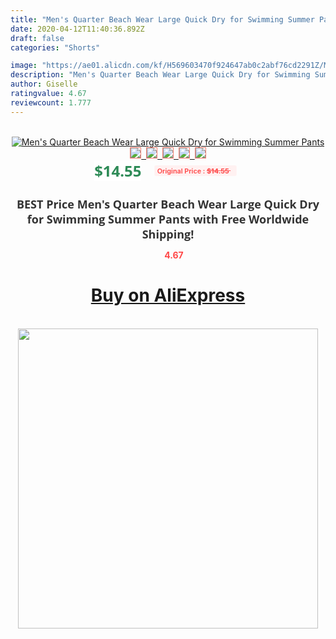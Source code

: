 ```yaml
---
title: "Men's Quarter Beach Wear Large Quick Dry for Swimming Summer Pants"
date: 2020-04-12T11:40:36.892Z
draft: false
categories: "Shorts"

image: "https://ae01.alicdn.com/kf/H569603470f924647ab0c2abf76cd2291Z/Men-s-Quarter-Beach-Wear-Large-Quick-Dry-for-Swimming-Summer-Pants.jpg"
description: "Men's Quarter Beach Wear Large Quick Dry for Swimming Summer Pants"
author: Giselle
ratingvalue: 4.67
reviewcount: 1.777
---
```

<br>
<div style="text-align: center;">
<a href="https://s.click.aliexpress.com/e/_AA5peH" target="_blank" rel="nofollow noopener noreferrer"><img alt="Men's Quarter Beach Wear Large Quick Dry for Swimming Summer Pants" class="magnifier-image" src="https://ae01.alicdn.com/kf/H569603470f924647ab0c2abf76cd2291Z/Men-s-Quarter-Beach-Wear-Large-Quick-Dry-for-Swimming-Summer-Pants.jpg_640x640.jpg">
<br>
<img style="border:1px solid salmon" src="https://ae01.alicdn.com/kf/H569603470f924647ab0c2abf76cd2291Z/Men-s-Quarter-Beach-Wear-Large-Quick-Dry-for-Swimming-Summer-Pants.jpg_120x120.jpg">&nbsp;&nbsp;<img style="border:1px solid salmon" src="https://ae01.alicdn.com/kf/H76413a0cd0e74e898463a08d18ea06192/Men-s-Quarter-Beach-Wear-Large-Quick-Dry-for-Swimming-Summer-Pants.jpg_120x120.jpg">&nbsp;&nbsp;<img style="border:1px solid salmon" src="https://ae01.alicdn.com/kf/H9c4a0bc6b44d485caec1c85f4e0d0f92u/Men-s-Quarter-Beach-Wear-Large-Quick-Dry-for-Swimming-Summer-Pants.jpg_120x120.jpg">&nbsp;&nbsp;<img style="border:1px solid salmon" src="https://ae01.alicdn.com/kf/H55a6b63875484c578c27a5fa775aedeeX/Men-s-Quarter-Beach-Wear-Large-Quick-Dry-for-Swimming-Summer-Pants.jpg_120x120.jpg">&nbsp;&nbsp;<img style="border:1px solid salmon" src="https://ae01.alicdn.com/kf/Hcde055cc664a4af78667afc0f6ad229cn/Men-s-Quarter-Beach-Wear-Large-Quick-Dry-for-Swimming-Summer-Pants.jpg_120x120.jpg"></a></div><br0>
<div style="text-align: center;"><span style="background-color: white; border: 0px; box-sizing: border-box; color: seagreen; display: inline-block; font-family: &quot;open sans&quot; , &quot;arial&quot; , &quot;helvetica&quot; , sans-serif , &quot;heiti&quot;; font-size: 24px; font-stretch: inherit; font-weight: 700; line-height: inherit; margin: 0px 10px 0px 0px; padding: 0px; vertical-align: middle;">$14.55 </span>
<span style="background: rgb(255 , 241 , 241); border-radius: 3px; border: 0px; box-sizing: border-box; color: #ff4747; display: inline-block; font-family: inherit; font-size: 12px; font-stretch: inherit; font-style: inherit; font-variant: inherit; font-weight: 600; line-height: inherit; margin: 0px; padding: 2px 5px; transform: scale(0.9); vertical-align: middle;">Original Price : <b style="text-decoration: line-through;">$14.55 </b> &nbsp;&nbsp;</span></div>
<h1 style="color: #333333; display: inline-block; font-family: &quot;open sans&quot; , &quot;arial&quot; , &quot;helvetica&quot; , sans-serif , &quot;heiti&quot;; font-size: 18px; font-stretch: inherit; font-weight: 700; text-align: center;">BEST Price Men's Quarter Beach Wear Large Quick Dry for Swimming Summer Pants with Free Worldwide Shipping!</h1>
<div style="color: #ff4747; text-align: center;">
<img src="https://4.bp.blogspot.com/-M0ZcTcb-5uY/XleCXlxnR4I/AAAAAAAAAEc/OrjgMkXV1oMQFaCRZj5HQwOCBcu3w1FegCPcBGAYYCw/s1600/star.png" style="height: 15px;">&nbsp;<b>4.67</b></div>
<div class="button_cont" align="center"><a class="buynow_a" href="https://s.click.aliexpress.com/e/_AA5peH" target="_blank" rel="nofollow noopener noreferrer"><H1>Buy on AliExpress</H1></a></div><br>
<div class="separator" style="clear: both; text-align: center;">
<img src="https://lh3.googleusercontent.com/-pTy5HemUv9M/XlePHvY0dAI/AAAAAAAAAE4/0nX5iRUoIWY8eMW9Dpxeirr157OZliDIgCLcBGAsYHQ/s1600/badge.gif" width="480">
</div>
